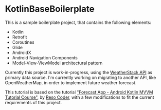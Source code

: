 # KotlinBaseBoilerplate

This is a sample boilerplate project, that contains the following elements:

- Kotlin
- Retrofit
- Coroutines
- Glide
- AndroidX
- Android Navigation Components
- Model-View-ViewModel architectural pattern

Currently this project is work-in-progress, using the [WeatherStack API](https://weatherstack.com/) as primary data source.
I'm currently working on migrating to another API, like OpenWeatherMap, in order to implement future weather forecast.

This tutorial is based on the tutorial ["Forecast App - Android Kotlin MVVM Tutorial Course"](https://www.youtube.com/playlist?list=PLB6lc7nQ1n4jTLDyU2muTBo8xk0dg0D_w),
by [Reso Coder](https://github.com/ResoCoder), with a few modifications to fit the current requirements of this project.
